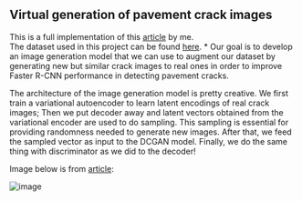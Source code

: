## **Virtual generation of pavement crack images**

This is a full implementation of this [article](https://doi.org/10.1016/j.engappai.2021.104376) by me.\
The dataset used in this project can be found [here](https://github.com/juhuyan/CrackDataset_DL_HY/tree/master/BoxLevel_Detection).
*
Our goal is to develop an image generation model that we can use to augment our dataset by generating new but similar crack images to real ones in order to improve Faster R-CNN performance in detecting pavement cracks.

The architecture of the image generation model is pretty creative. We first train a variational autoencoder to learn latent encodings of real crack images; Then we put decoder away and latent vectors obtained from the variational encoder are used to do sampling. This sampling is essential for providing randomness needed to generate new images. After that, we feed the sampled vector as input to the DCGAN model. Finally, we do the same thing with discriminator as we did to the decoder!

Image below is from [article](https://doi.org/10.1016/j.engappai.2021.104376):

![image](https://github.com/user-attachments/assets/894d690f-079e-400b-ae77-0c3cc782c54c)





